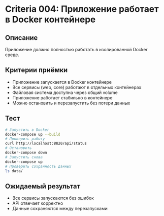 # Criteria 004: Приложение работает в Docker контейнере

## Описание
Приложение должно полностью работать в изолированной Docker среде.

## Критерии приёмки
- Приложение запускается в Docker контейнере
- Все сервисы (web, core) работают в отдельных контейнерах
- Файловая система доступна через общий volume
- Приложение работает стабильно в контейнере
- Можно остановить и перезапустить без потери данных

## Тест
```bash
# Запустить в Docker
docker-compose up --build
# Проверить работу
curl http://localhost:8820/api/status
# Остановить
docker-compose down
# Запустить снова
docker-compose up
# Проверить сохранность данных
ls data/
```

## Ожидаемый результат
- Все сервисы запускаются без ошибок
- API отвечает корректно
- Данные сохраняются между перезапусками
